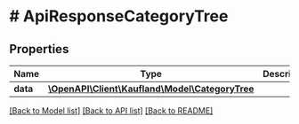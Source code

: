 # # ApiResponseCategoryTree

## Properties

Name | Type | Description | Notes
------------ | ------------- | ------------- | -------------
**data** | [**\OpenAPI\Client\Kaufland\Model\CategoryTree**](CategoryTree.md) |  |

[[Back to Model list]](../../README.md#models) [[Back to API list]](../../README.md#endpoints) [[Back to README]](../../README.md)
